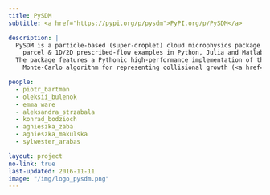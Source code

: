 ```yaml
---
title: PySDM
subtitle: <a href="https://pypi.org/p/pysdm">PyPI.org/p/PySDM</a>

description: |
  PySDM is a particle-based (super-droplet) cloud microphysics package with box,
    parcel & 1D/2D prescribed-flow examples in Python, Julia and Matlab. 
  The package features a Pythonic high-performance implementation of the Super-Droplet Method (SDM)
    Monte-Carlo algorithm for representing collisional growth (<a href="https://doi.org/10.1002/qj.441">Shima et al. 2009</a>), hence the name.

people:
  - piotr_bartman
  - oleksii_bulenok
  - emma_ware
  - aleksandra_strzabala
  - konrad_bodzioch
  - agnieszka_zaba
  - agnieszka_makulska
  - sylwester_arabas

layout: project
no-link: true
last-updated: 2016-11-11
image: "/img/logo_pysdm.png"
---
```

